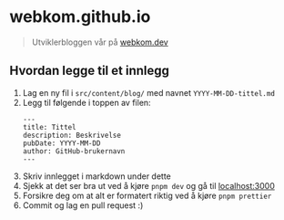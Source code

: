 # webkom.github.io

> Utviklerbloggen vår på [webkom.dev](http://webkom.dev)

## Hvordan legge til et innlegg

1. Lag en ny fil i `src/content/blog/` med navnet `YYYY-MM-DD-tittel.md`
2. Legg til følgende i toppen av filen:
   ```
   ---
   title: Tittel
   description: Beskrivelse
   pubDate: YYYY-MM-DD
   author: GitHub-brukernavn
   ---
   ```
3. Skriv innlegget i markdown under dette
4. Sjekk at det ser bra ut ved å kjøre `pnpm dev` og gå til [localhost:3000](http://localhost:3000)
5. Forsikre deg om at alt er formatert riktig ved å kjøre `pnpm prettier`
6. Commit og lag en pull request :)
